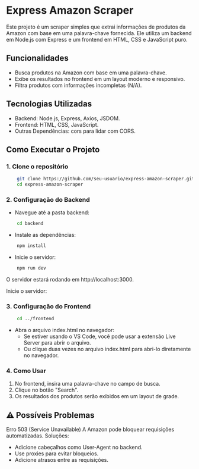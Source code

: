 # Express Amazon Scraper

Este projeto é um scraper simples que extrai informações de produtos da Amazon com base em uma palavra-chave fornecida. Ele utiliza um backend em Node.js com Express e um frontend em HTML, CSS e JavaScript puro.

## Funcionalidades

- Busca produtos na Amazon com base em uma palavra-chave.
- Exibe os resultados no frontend em um layout moderno e responsivo.
- Filtra produtos com informações incompletas (N/A).

## Tecnologias Utilizadas

- Backend: Node.js, Express, Axios, JSDOM.
- Frontend: HTML, CSS, JavaScript.
- Outras Dependências: cors para lidar com CORS.

##  Como Executar o Projeto

### 1. Clone o repositório
```bash
    git clone https://github.com/seu-usuario/express-amazon-scraper.git
    cd express-amazon-scraper
```

### 2. Configuração do Backend
- Navegue até a pasta backend:

```bash
    cd backend
```

- Instale as dependências:

```bash
    npm install
```

- Inicie o servidor:

```bash
    npm run dev
```

O servidor estará rodando em http://localhost:3000.

Inicie o servidor:

### 3. Configuração do Frontend

```bash
    cd ../frontend
```

- Abra o arquivo index.html no navegador:
    - Se estiver usando o VS Code, você pode usar a extensão Live Server para abrir o arquivo.
    - Ou clique duas vezes no arquivo index.html para abri-lo diretamente no navegador.

### 4. Como Usar

1. No frontend, insira uma palavra-chave no campo de busca.
2. Clique no botão "Search".
3. Os resultados dos produtos serão exibidos em um layout de grade.

## ⚠️ Possíveis Problemas

Erro 503 (Service Unavailable)
A Amazon pode bloquear requisições automatizadas.
Soluções:
- Adicione cabeçalhos como User-Agent no backend.
- Use proxies para evitar bloqueios.
- Adicione atrasos entre as requisições.